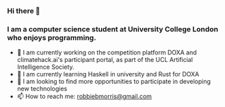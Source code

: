 ### Hi there 👋

### I am a computer science student at University College London who enjoys programming.

- 🔭 I am currently working on the competition platform DOXA and climatehack.ai's participant portal, as part of the UCL Artificial Intelligence Society.
- 🌱 I am currently learning Haskell in university and Rust for DOXA
- 💬 I am looking to find more opportunities to participate in developing new technologies
- 📫 How to reach me: robbiebmorris@gmail.com

<!--
**robbiebmorris/robbiebmorris** is a ✨ _special_ ✨ repository because its `README.md` (this file) appears on your GitHub profile.

Here are some ideas to get you started:

- 🔭 I’m currently working on ...
- 🌱 I’m currently learning ...
- 👯 I’m looking to collaborate on ...
- 🤔 I’m looking for help with ...
- 💬 Ask me about ...
- 📫 How to reach me: ...
- 😄 Pronouns: ...
- ⚡ Fun fact: ...
-->
